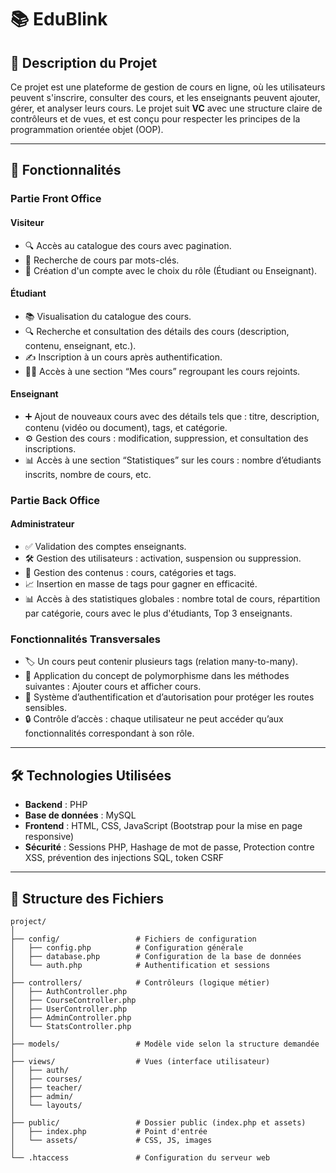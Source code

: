 # 📚 **EduBlink**

## 📅 **Description du Projet**
Ce projet est une plateforme de gestion de cours en ligne, où les utilisateurs peuvent s'inscrire, consulter des cours, et les enseignants peuvent ajouter, gérer, et analyser leurs cours. Le projet suit **VC** avec une structure claire de contrôleurs et de vues, et est conçu pour respecter les principes de la programmation orientée objet (OOP).

---

## 🚀 **Fonctionnalités**
### **Partie Front Office**

#### Visiteur
- 🔍 Accès au catalogue des cours avec pagination.
- 🔎 Recherche de cours par mots-clés.
- 📝 Création d'un compte avec le choix du rôle (Étudiant ou Enseignant).

#### Étudiant
- 📚 Visualisation du catalogue des cours.
- 🔍 Recherche et consultation des détails des cours (description, contenu, enseignant, etc.).
- ✍️ Inscription à un cours après authentification.
- 👨‍🏫 Accès à une section “Mes cours” regroupant les cours rejoints.

#### Enseignant
- ➕ Ajout de nouveaux cours avec des détails tels que : titre, description, contenu (vidéo ou document), tags, et catégorie.
- ⚙️ Gestion des cours : modification, suppression, et consultation des inscriptions.
- 📊 Accès à une section “Statistiques” sur les cours : nombre d’étudiants inscrits, nombre de cours, etc.

### **Partie Back Office**

#### Administrateur
- ✅ Validation des comptes enseignants.
- 🛠️ Gestion des utilisateurs : activation, suspension ou suppression.
- 🔧 Gestion des contenus : cours, catégories et tags.
- 📈 Insertion en masse de tags pour gagner en efficacité.
- 📊 Accès à des statistiques globales : nombre total de cours, répartition par catégorie, cours avec le plus d'étudiants, Top 3 enseignants.

### **Fonctionnalités Transversales**
- 🏷️ Un cours peut contenir plusieurs tags (relation many-to-many).
- 🔄 Application du concept de polymorphisme dans les méthodes suivantes : Ajouter cours et afficher cours.
- 🔐 Système d’authentification et d’autorisation pour protéger les routes sensibles.
- 🔒 Contrôle d’accès : chaque utilisateur ne peut accéder qu’aux fonctionnalités correspondant à son rôle.

---

## 🛠️ **Technologies Utilisées**
- **Backend** : PHP
- **Base de données** : MySQL
- **Frontend** : HTML, CSS, JavaScript (Bootstrap pour la mise en page responsive)
- **Sécurité** : Sessions PHP, Hashage de mot de passe, Protection contre XSS, prévention des injections SQL, token CSRF

---

## 📂 **Structure des Fichiers**

```plaintext
project/
│
├── config/                 # Fichiers de configuration
│   ├── config.php          # Configuration générale
│   ├── database.php        # Configuration de la base de données
│   └── auth.php            # Authentification et sessions
│
├── controllers/            # Contrôleurs (logique métier)
│   ├── AuthController.php
│   ├── CourseController.php
│   ├── UserController.php
│   ├── AdminController.php
│   └── StatsController.php
│
├── models/                 # Modèle vide selon la structure demandée
│
├── views/                  # Vues (interface utilisateur)
│   ├── auth/
│   ├── courses/
│   ├── teacher/
│   ├── admin/
│   └── layouts/
│
├── public/                 # Dossier public (index.php et assets)
│   ├── index.php           # Point d'entrée
│   └── assets/             # CSS, JS, images
│
└── .htaccess               # Configuration du serveur web
